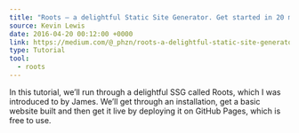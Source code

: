 ```yaml
---
title: "Roots — a delightful Static Site Generator. Get started in 20 minutes."
source: Kevin Lewis
date: 2016-04-20 00:12:00 +0000
link: https://medium.com/@_phzn/roots-a-delightful-static-site-generator-get-started-in-20-minutes-f7aaab43056d#.2qav67rq2
type: Tutorial
tool:
  - roots 
---
```

In this tutorial, we’ll run through a delightful SSG called Roots, which I was introduced to by James. We’ll get through an installation, get a basic website built and then get it live by deploying it on GitHub Pages, which is free to use.





